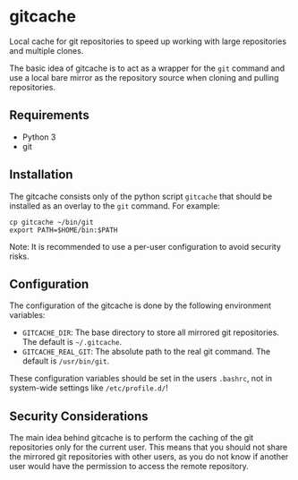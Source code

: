 gitcache
========

Local cache for git repositories to speed up working with large repositories
and multiple clones.

The basic idea of gitcache is to act as a wrapper for the `git` command and
use a local bare mirror as the repository source when cloning and pulling
repositories.


Requirements
------------

  - Python 3
  - git


Installation
------------

The gitcache consists only of the python script `gitcache` that should be
installed as an overlay to the `git` command. For example:

    cp gitcache ~/bin/git
    export PATH=$HOME/bin:$PATH

Note: It is recommended to use a per-user configuration to avoid security risks.


Configuration
-------------

The configuration of the gitcache is done by the following environment
variables:

  - `GITCACHE_DIR`:      The base directory to store all mirrored git
                         repositories. The default is `~/.gitcache`.
  - `GITCACHE_REAL_GIT`: The absolute path to the real git command. The default
                         is `/usr/bin/git`.

These configuration variables should be set in the users `.bashrc`, not in
system-wide settings like `/etc/profile.d/`!


Security Considerations
-----------------------

The main idea behind gitcache is to perform the caching of the git repositories
only for the current user. This means that you should not share the mirrored
git repositories with other users, as you do not know if another user would have
the permission to access the remote repository.
